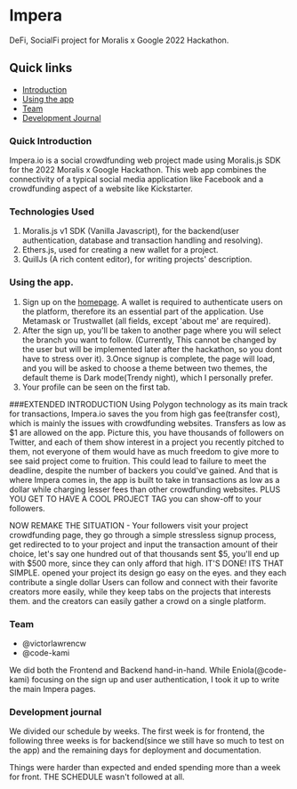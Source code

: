 # Impera
DeFi, SocialFi project for Moralis x Google 2022 Hackathon.

## Quick links
- [Introduction](https://github.com/victorlawrencw/Impera#introduction)
- [Using the app](https://github.com/victorlawrencw/Impera#using-the-app)
- [Team](https://github.com/victorlawrencw/Impera#team)
- [Development Journal](https://github.com/victorlawrencw/Impera#development-journal)

### Quick Introduction
Impera.io is a social crowdfunding web project made using Moralis.js SDK for the 2022 Moralis x Google Hackathon. This web app combines the connectivity of a typical social media application like Facebook and a crowdfunding aspect of a website like Kickstarter.

### Technologies Used
1. Moralis.js v1 SDK (Vanilla Javascript), for the backend(user authentication, database and transaction handling and resolving).
2. Ethers.js, used for creating a new wallet for a project.
3. QuillJs (A rich content editor), for writing projects' description.

### Using the app.
1. Sign up on the [homepage](https://victorlawrencw.github.io/Impera). A wallet is required to authenticate users on the platform, therefore its an essential part of the application. Use Metamask or Trustwallet (all fields, except 'about me' are required).
2. After the sign up, you'll be taken to another page where you will select the branch you want to follow. (Currently, This cannot be changed by the user but will be implemented later after the hackathon, so you dont have to stress over it).
3.Once signup is complete, the page will load, and you will be asked to choose a theme between two themes, the default theme is Dark mode(Trendy night), which I personally prefer.
4. Your profile can be seen on the first tab.

###EXTENDED INTRODUCTION
Using Polygon technology as its main track for transactions, Impera.io saves the you from high gas fee(transfer cost), which is mainly the issues with crowdfunding websites. Transfers as low as $1 are allowed on the app. Picture this, you have thousands of followers on Twitter, and each of them show interest in a project you recently pitched to them, not everyone of them would have as much freedom to give more to see said project come to fruition. This could lead to failure to meet the deadline, despite the number of backers you could've gained. And that is where Impera comes in, the app is built to take in transactions as low as a dollar while charging lesser fees than other crowdfunding websites. PLUS YOU GET TO HAVE A COOL PROJECT TAG you can show-off to your followers.

NOW REMAKE THE SITUATION - Your followers visit your project crowdfunding page, they go through a simple stressless signup process, get redirected to to your project and input the transaction amount of their choice, let's say one hundred out of that thousands sent $5, you'll end up with $500 more, since they can only afford that high. IT'S DONE! ITS THAT SIMPLE. opened your project its design go easy on the eyes. and they each contribute a single dollar
Users can follow and connect with their favorite creators more easily, while they keep tabs on the projects that interests them. and the creators can easily gather a crowd on a single platform.

### Team
* @victorlawrencw
* @code-kami

We did both the Frontend and Backend hand-in-hand. While Eniola(@code-kami) focusing on the sign up and user authentication, I took it up to write the main Impera pages.

### Development journal
We divided our schedule by weeks. The first week is for frontend, the following three weeks is for backend(since we still have so much to test on the app) and the remaining days for deployment and documentation.

Things were harder than expected and ended spending more than a week for front. THE SCHEDULE wasn't followed at all.
